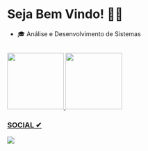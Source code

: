 # Seja Bem Vindo! 👨‍💻

- 🎓 Análise e Desenvolvimento de Sistemas
##
<div style="display: inline_block">
    <a href="https://github.com/Alexandre752">
    <img height="130em" src="https://github-readme-stats.vercel.app/api?username=Alexandre752&show_icons=true&theme=gotham&https://github.com/Alexandre752/github-readme-stats)">
     <img height="130em" src="https://github-readme-stats.vercel.app/api/top-langs/?username=Alexandre752&layout=compact&theme=gotham&https://github.com/Alexandre752/github-readme-stats)">
</div>

### SOCIAL ✔
 <div>
     <a href="https://www.linkedin.com/in/alexandre-trindade-1313a622a/" alt="Linkedin" target="_blank"> <img src="https://img.shields.io/badge/LinkedIn-0077B5?style=for-the-badge&logo=linkedin&logoColor=white"></a>


